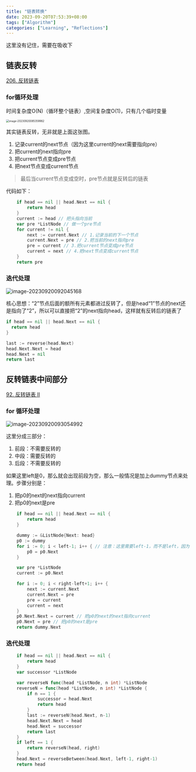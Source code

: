```yaml
---
title: "链表转换"
date: 2023-09-20T07:53:39+08:00
tags: ["Algorithm"]
categories: ["Learning", "Reflections"]
---
```


这里没有记住，需要在吸收下

## 链表反转

[206. 反转链表](https://leetcode.cn/problems/reverse-linked-list/)

### for循环处理

时间复杂度O(N)（循环整个链表）,空间复杂度O(1)，只有几个临时变量

<img src="https://image.shijinping.cn/picgo/202309200854577.png" alt="image-20230920085359962" style="zoom:50%;" />

其实链表反转，无非就是上面这张图。

1. 记录current的next节点（因为这里current的next需要指向pre）
2. 把current的next指向pre
3. 把current节点变成pre节点
4. 把next节点变成current节点

> 最后当current节点变成空时，pre节点就是反转后的链表

代码如下：

```go
	if head == nil || head.Next == nil {
		return head
	}
	current := head // 把头指向当前
	var pre *ListNode // 做一个pre节点
	for current != nil {
		next := current.Next // 1.记录当前的下一个节点
		current.Next = pre // 2.把当前的next指向pre
		pre = current // 3.把current节点变成pre节点
		current = next // 4.把next节点变成current节点
	}
	return pre
```

### 迭代处理

![image-20230920092045168](https://image.shijinping.cn/picgo/202309200920953.png)

核心思想：“2”节点后面的额所有元素都进过反转了，但是head“1”节点的next还是指向了“2”，所以可以直接把“2”的next指向head，这样就有反转后的链表了

```go
if head == nil || head.Next == nil {
  return head
}

last := reverse(head.Next)
head.Next.Next = head
head.Next = nil
return last
```

## 反转链表中间部分

[92. 反转链表 II](https://leetcode.cn/problems/reverse-linked-list-ii/)

### for 循环处理

![image-20230920093054992](https://image.shijinping.cn/picgo/202309200930649.png)

这里分成三部分：

1. 前段：不需要反转的
2. 中段：需要反转的
3. 后段：不需要反转的

如果这里left是0，那么就会出现前段为空，那么一般情况是加上dummy节点来处理。步骤分别是：

1. 把p0的next的next指向current
2. 把p0的next是pre

```go
	if head == nil || head.Next == nil {
		return head
	}

	dummy := &ListNode{Next: head}
	p0 := dummy
	for i := 0; i < left-1; i++ { // 注意：这里需要left-1，而不是left，因为需要少一个
		p0 = p0.Next
	}

	var pre *ListNode
	current := p0.Next

	for i := 0; i < right-left+1; i++ {
		next := current.Next
		current.Next = pre
		pre = current
		current = next
	}
	p0.Next.Next = current // 把p0的next的next指向current
	p0.Next = pre // 把p0的next是pre
	return dummy.Next
```



### 迭代处理

```go
	if head == nil || head.Next == nil {
		return head
	}
	var successor *ListNode

	var reverseN func(head *ListNode, n int) *ListNode
	reverseN = func(head *ListNode, n int) *ListNode {
		if n == 1 {
			successor = head.Next
			return head
		}
		last := reverseN(head.Next, n-1)
		head.Next.Next = head
		head.Next = successor
		return last
	}
	if left == 1 {
		return reverseN(head, right)
	}
	head.Next = reverseBetween(head.Next, left-1, right-1)
	return head
```



